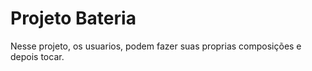# Projeto Bateria
 Nesse projeto, os usuarios, podem fazer suas proprias composições e depois tocar.

